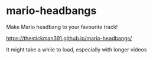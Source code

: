 # mario-headbangs
Make Mario headbang to your favourite track!

https://thestickman391.github.io/mario-headbangs/

It might take a while to load, especially with longer videos
